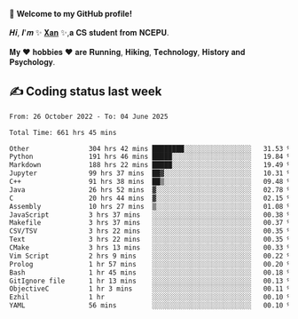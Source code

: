🎉 **Welcome to my GitHub profile!**</br></br>
𝑯𝒊, 𝑰'𝒎 ✨ [𝐗𝐚𝐧](https://xancoding.cn/) ✨,𝐚 𝐂𝐒 𝐬𝐭𝐮𝐝𝐞𝐧𝐭 𝐟𝐫𝐨𝐦 𝐍𝐂𝐄𝐏𝐔.</br></br>
𝐌𝐲 ❤ 𝐡𝐨𝐛𝐛𝐢𝐞𝐬 ❤ 𝐚𝐫𝐞 𝐑𝐮𝐧𝐧𝐢𝐧𝐠, 𝐇𝐢𝐤𝐢𝐧𝐠, 𝐓𝐞𝐜𝐡𝐧𝐨𝐥𝐨𝐠𝐲, 𝐇𝐢𝐬𝐭𝐨𝐫𝐲 𝐚𝐧𝐝 𝐏𝐬𝐲𝐜𝐡𝐨𝐥𝐨𝐠𝐲.

## ✍️ Coding status last week
<!--START_SECTION:waka-->

```txt
From: 26 October 2022 - To: 04 June 2025

Total Time: 661 hrs 45 mins

Other               304 hrs 42 mins ████████░░░░░░░░░░░░░░░░░   31.53 %
Python              191 hrs 46 mins █████░░░░░░░░░░░░░░░░░░░░   19.84 %
Markdown            188 hrs 22 mins █████░░░░░░░░░░░░░░░░░░░░   19.49 %
Jupyter             99 hrs 37 mins  ██▓░░░░░░░░░░░░░░░░░░░░░░   10.31 %
C++                 91 hrs 38 mins  ██▒░░░░░░░░░░░░░░░░░░░░░░   09.48 %
Java                26 hrs 52 mins  ▓░░░░░░░░░░░░░░░░░░░░░░░░   02.78 %
C                   20 hrs 44 mins  ▓░░░░░░░░░░░░░░░░░░░░░░░░   02.15 %
Assembly            10 hrs 27 mins  ▒░░░░░░░░░░░░░░░░░░░░░░░░   01.08 %
JavaScript          3 hrs 37 mins   ░░░░░░░░░░░░░░░░░░░░░░░░░   00.38 %
Makefile            3 hrs 37 mins   ░░░░░░░░░░░░░░░░░░░░░░░░░   00.37 %
CSV/TSV             3 hrs 22 mins   ░░░░░░░░░░░░░░░░░░░░░░░░░   00.35 %
Text                3 hrs 22 mins   ░░░░░░░░░░░░░░░░░░░░░░░░░   00.35 %
CMake               3 hrs 13 mins   ░░░░░░░░░░░░░░░░░░░░░░░░░   00.33 %
Vim Script          2 hrs 9 mins    ░░░░░░░░░░░░░░░░░░░░░░░░░   00.22 %
Prolog              1 hr 57 mins    ░░░░░░░░░░░░░░░░░░░░░░░░░   00.20 %
Bash                1 hr 45 mins    ░░░░░░░░░░░░░░░░░░░░░░░░░   00.18 %
GitIgnore file      1 hr 13 mins    ░░░░░░░░░░░░░░░░░░░░░░░░░   00.13 %
ObjectiveC          1 hr 3 mins     ░░░░░░░░░░░░░░░░░░░░░░░░░   00.11 %
Ezhil               1 hr            ░░░░░░░░░░░░░░░░░░░░░░░░░   00.10 %
YAML                56 mins         ░░░░░░░░░░░░░░░░░░░░░░░░░   00.10 %
```

<!--END_SECTION:waka-->


<!-- ## 📈 My GitHub Stats
<p align="center">
    <img height="137px" src="https://github-readme-stats.vercel.app/api?username=Xancoding&hide_title=true&hide_border=true&show_icons=trueline_height=21&text_color=000&icon_color=000&bg_color=0,ea6161,ffc64d,fffc4d,52fa5a&theme=graywhite" /> 
    <img src="https://github-readme-stats.vercel.app/api/top-langs/?username=Xancoding&hide_title=true&hide_border=true&layout=compact&langs_count=6&text_color=000&icon_color=fff&bg_color=0,52fa5a,4dfcff,c64dff&theme=graywhite" /> 
</p> -->

<!-- ## 🔥 My GitHub activities of last 31 days.
<div align="center"> <img src="https://activity-graph.herokuapp.com/graph?username=XanCoding&theme=xcode" /> </div> -->

<!-- <p align="center"> 
  Visitor count<br/>
  <img src="https://profile-counter.glitch.me/xancoding/count.svg" />
</p> -->
